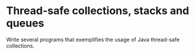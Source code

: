 # Thread-safe collections, stacks and queues
Write several programs that exemplifies the usage of Java thread-safe collections.
